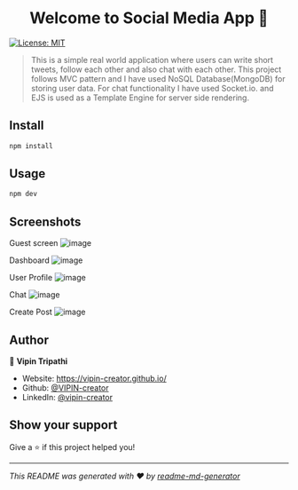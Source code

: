 <h1 align="center">Welcome to Social Media App 👋</h1>
<p>
  <a href="#" target="_blank">
    <img alt="License: MIT" src="https://img.shields.io/badge/License-MIT-yellow.svg" />
  </a>
</p>

>  This is a simple real world application where users can write short tweets, follow each other and also chat with each other. This project follows MVC pattern and I have used NoSQL Database(MongoDB) for storing user data. For chat functionality I have used Socket.io. and EJS is used as a Template Engine for server side rendering. 

## Install

```sh
npm install
```

## Usage

```sh
npm dev
```

## Screenshots
Guest screen
![image](https://github.com/VIPIN-creator/Social-Media-App/assets/59695863/15560a4f-0ba0-41c9-9b5f-597936195e4e)

Dashboard
![image](https://github.com/VIPIN-creator/Social-Media-App/assets/59695863/cebaf39b-1b50-49cd-9d5d-659d03549614)

User Profile
![image](https://github.com/VIPIN-creator/Social-Media-App/assets/59695863/069df470-844e-4b71-9403-f6e920ccdf08)

Chat
![image](https://github.com/VIPIN-creator/Social-Media-App/assets/59695863/81a66123-abcc-461a-af64-a0dd4aed81ac)

Create Post
![image](https://github.com/VIPIN-creator/Social-Media-App/assets/59695863/7cf89a67-7552-422b-bef0-f9074bf8f8c0)


## Author

👤 **Vipin Tripathi**

* Website: https://vipin-creator.github.io/
* Github: [@VIPIN-creator](https://github.com/VIPIN-creator)
* LinkedIn: [@vipin-creator](https://linkedin.com/in/vipin-creator)

## Show your support

Give a ⭐️ if this project helped you!

***
_This README was generated with ❤️ by [readme-md-generator](https://github.com/kefranabg/readme-md-generator)_
